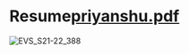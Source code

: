 # Resume[priyanshu.pdf](https://github.com/Priyanshu1381/Resume/files/14084684/priyanshu.pdf)
![EVS_S21-22_388](https://github.com/Priyanshu1381/Resume/assets/101610503/848245e1-6f9e-40c6-900a-87bcb27f771a)

